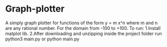 # Graph-plotter
A simply graph plotter for functions of the form y = m x^n where m and n are any rational number.
For the domain from -100 to +100.
To run:
  1.Install matplot lib.
  2.After downloading and unzipping inside the project folder run python3 main.py or python main.py
